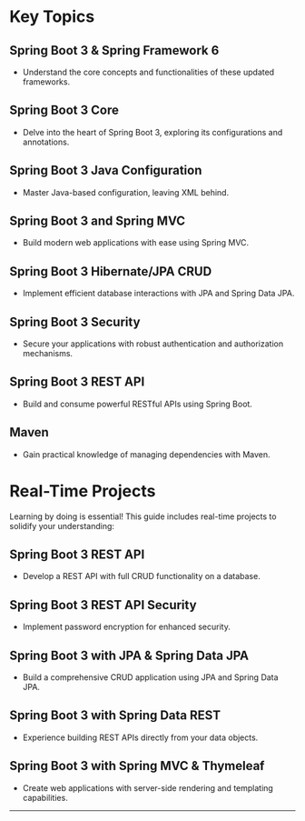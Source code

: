 # Key Topics

## Spring Boot 3 & Spring Framework 6
- Understand the core concepts and functionalities of these updated frameworks.

## Spring Boot 3 Core
- Delve into the heart of Spring Boot 3, exploring its configurations and annotations.

## Spring Boot 3 Java Configuration
- Master Java-based configuration, leaving XML behind.

## Spring Boot 3 and Spring MVC
- Build modern web applications with ease using Spring MVC.

## Spring Boot 3 Hibernate/JPA CRUD
- Implement efficient database interactions with JPA and Spring Data JPA.

## Spring Boot 3 Security
- Secure your applications with robust authentication and authorization mechanisms.

## Spring Boot 3 REST API
- Build and consume powerful RESTful APIs using Spring Boot.

## Maven
- Gain practical knowledge of managing dependencies with Maven.

# Real-Time Projects

Learning by doing is essential! This guide includes real-time projects to solidify your understanding:

## Spring Boot 3 REST API
- Develop a REST API with full CRUD functionality on a database.

## Spring Boot 3 REST API Security
- Implement password encryption for enhanced security.

## Spring Boot 3 with JPA & Spring Data JPA
- Build a comprehensive CRUD application using JPA and Spring Data JPA.

## Spring Boot 3 with Spring Data REST
- Experience building REST APIs directly from your data objects.

## Spring Boot 3 with Spring MVC & Thymeleaf
- Create web applications with server-side rendering and templating capabilities.

---